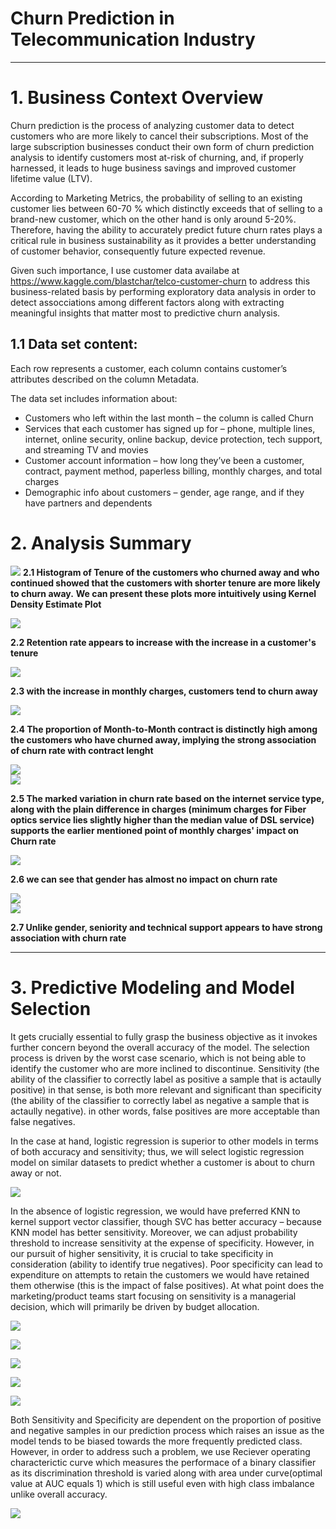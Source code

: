 # Churn Prediction in Telecommunication Industry

***

# 1. Business Context Overview

Churn prediction is the process of analyzing customer data to detect customers who are more likely to cancel their subscriptions. Most of the large subscription businesses conduct their own form of churn prediction analysis to identify customers most at-risk of churning, and, if properly harnessed, it leads to huge business savings and improved customer lifetime value (LTV). 

According to Marketing Metrics, the probability of selling to an existing customer lies between 60-70 %  which distinctly exceeds that of selling to a brand-new customer, which on the other hand is only around 5-20%. Therefore, having the ability to accurately predict future churn rates plays a critical rule in business sustainability as it provides a better understanding of customer behavior, consequently future expected revenue. 


Given such importance, I use customer data availabe at https://www.kaggle.com/blastchar/telco-customer-churn to address this business-related basis by performing exploratory data analysis in order to detect assocciations among different factors along with extracting meaningful insights that matter most to predictive churn analysis. 

## 1.1 Data set content:
Each row represents a customer, each column contains customer’s attributes described on the column Metadata.

The data set includes information about:

- Customers who left within the last month – the column is called Churn
- Services that each customer has signed up for – phone, multiple lines, internet, online security, online backup, device protection, tech support, and streaming TV and movies
- Customer account information – how long they’ve been a customer, contract, payment method, paperless billing, monthly charges, and total charges
- Demographic info about customers – gender, age range, and if they have partners and dependents

# 2. Analysis Summary
![](figures/tenure.JPG) 
**2.1 Histogram of Tenure of the customers who churned away and who continued showed that the customers with shorter tenure are more likely to churn away.**
**We can present these plots more intuitively using Kernel Density Estimate Plot**

![](figures/tenurekde.JPG)

**2.2 Retention rate appears to increase with the increase in a customer's tenure**

![](figures/monthlycharges.JPG)

**2.3 with the increase in monthly charges, customers tend to churn away**

 ![](figures/contract.JPG)

**2.4 The proportion of Month-to-Month contract is distinctly high among the customers who have churned away, implying the strong association of churn rate with contract lenght**

![](figures/DSL.JPG)   
![](figures/boxplot.JPG)

**2.5 The marked variation in churn rate based on the internet service type, along with the plain difference in charges (minimum charges for Fiber optics service lies slightly higher than the median value of DSL service) supports the earlier mentioned point of monthly charges' impact on Churn rate**

![](figures/gender.JPG)

**2.6 we can see that gender has almost no impact on churn rate**


![](figures/seniority.JPG)    
![](figures/support.JPG)

**2.7 Unlike gender, seniority and technical support appears to have strong association with churn rate**

***
# 3. Predictive Modeling and Model Selection

It gets crucially essential to fully grasp the business objective as it invokes further concern beyond the overall accuracy of the model. The selection process is driven by the worst case scenario, which is not being able to identify the customer who are more inclined to discontinue. Sensitivity (the ability of the classifier to correctly label as positive a sample that is actaully positive) in that sense, is both more relevant and significant than specificity (the ability of the classifier to correctly label as negative a sample that is actaully negative). in other words, false positives are more acceptable than false negatives. 

In the case at hand, logistic regression is superior to other models in terms of both accuracy and sensitivity; thus, we will select logistic regression model on similar datasets to predict whether a customer is about to churn away or not.

![](figures/summary.JPG)    


In the absence of logistic regression, we would have preferred KNN to kernel support vector classifier, though SVC has better accuracy – because KNN model has better sensitivity. Moreover, we can adjust probability threshold to increase sensitivity at the expense of specificity. However, in our pursuit of higher sensitivity, it is crucial to take specificity in consideration (ability to identify true negatives). Poor specificity can lead to expenditure on attempts to retain the customers we would have retained them otherwise (this is the impact of false positives). At what point does the marketing/product teams start focusing on sensitivity is a managerial decision, which will primarily be driven by budget allocation.


![](figures/logreg.JPG)    

![](figures/dt.JPG)    

![](figures/knn.JPG)    

![](figures/svm.JPG)    

![](figures/rnforest.JPG)    

Both Sensitivity and Specificity are dependent on the proportion of positive and negative samples in our prediction process which raises an issue as the model tends to be biased towards the more frequently predicted class. However, in order to address such a problem, we use Reciever operating characterictic curve which measures the performace of a binary classifier as its discrimination threshold is varied along with area under curve(optimal value at AUC equals 1) which is still useful even with high class imbalance unlike overall accuracy. 

![](figures/models.JPG)    
